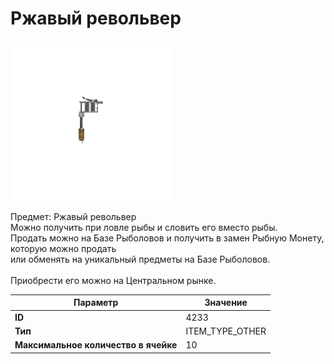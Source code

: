 # Ржавый револьвер

![Item Image](../img/4233.webp?raw=true)

Предмет: Ржавый револьвер<br>Можно получить при ловле рыбы и словить его вместо рыбы.<br>Продать можно на Базе Рыболовов и получить в замен Рыбную Монету, которую можно продать<br>или обменять на уникальный предметы на Базе Рыболовов.<br><br>Приобрести его можно на Центральном рынке.


| Параметр | Значение |
|----------|----------|
| **ID** | 4233 |
| **Тип** | ITEM_TYPE_OTHER |
| **Максимальное количество в ячейке** | 10 |

